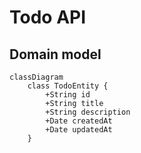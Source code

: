 # Todo API

## Domain model

```mermaid
classDiagram
	class TodoEntity {
		+String id
		+String title
		+String description
		+Date createdAt
		+Date updatedAt
	}
```
